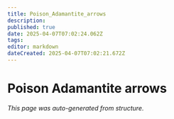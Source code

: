 ```yaml
---
title: Poison_Adamantite_arrows
description: 
published: true
date: 2025-04-07T07:02:24.062Z
tags: 
editor: markdown
dateCreated: 2025-04-07T07:02:21.672Z
---
```


# Poison Adamantite arrows

*This page was auto-generated from structure.*